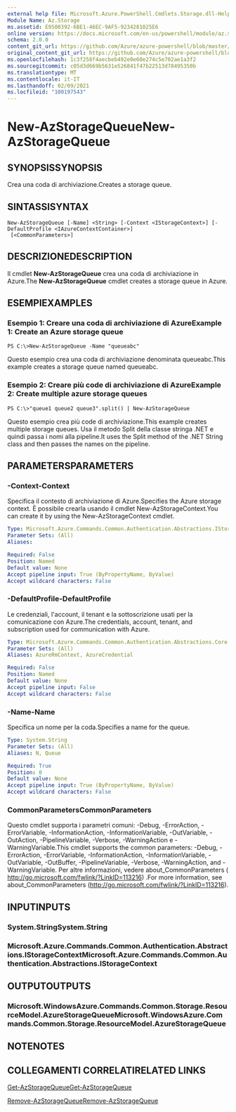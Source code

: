 ```yaml
---
external help file: Microsoft.Azure.PowerShell.Cmdlets.Storage.dll-Help.xml
Module Name: Az.Storage
ms.assetid: E9500392-6BE1-46EC-9AF5-9234281025E6
online version: https://docs.microsoft.com/en-us/powershell/module/az.storage/new-azstoragequeue
schema: 2.0.0
content_git_url: https://github.com/Azure/azure-powershell/blob/master/src/Storage/Storage.Management/help/New-AzStorageQueue.md
original_content_git_url: https://github.com/Azure/azure-powershell/blob/master/src/Storage/Storage.Management/help/New-AzStorageQueue.md
ms.openlocfilehash: 1c3f258f4aecbeb492e0e60e274c5e702ae1a3f2
ms.sourcegitcommit: c05d3d669b5631e526841f47b22513d78495350b
ms.translationtype: MT
ms.contentlocale: it-IT
ms.lasthandoff: 02/09/2021
ms.locfileid: "100197543"
---
```

# <span data-ttu-id="fac5e-101">New-AzStorageQueue</span><span class="sxs-lookup"><span data-stu-id="fac5e-101">New-AzStorageQueue</span></span>

## <span data-ttu-id="fac5e-102">SYNOPSIS</span><span class="sxs-lookup"><span data-stu-id="fac5e-102">SYNOPSIS</span></span>
<span data-ttu-id="fac5e-103">Crea una coda di archiviazione.</span><span class="sxs-lookup"><span data-stu-id="fac5e-103">Creates a storage queue.</span></span>

## <span data-ttu-id="fac5e-104">SINTASSI</span><span class="sxs-lookup"><span data-stu-id="fac5e-104">SYNTAX</span></span>

```
New-AzStorageQueue [-Name] <String> [-Context <IStorageContext>] [-DefaultProfile <IAzureContextContainer>]
 [<CommonParameters>]
```

## <span data-ttu-id="fac5e-105">DESCRIZIONE</span><span class="sxs-lookup"><span data-stu-id="fac5e-105">DESCRIPTION</span></span>
<span data-ttu-id="fac5e-106">Il cmdlet **New-AzStorageQueue** crea una coda di archiviazione in Azure.</span><span class="sxs-lookup"><span data-stu-id="fac5e-106">The **New-AzStorageQueue** cmdlet creates a storage queue in Azure.</span></span>

## <span data-ttu-id="fac5e-107">ESEMPI</span><span class="sxs-lookup"><span data-stu-id="fac5e-107">EXAMPLES</span></span>

### <span data-ttu-id="fac5e-108">Esempio 1: Creare una coda di archiviazione di Azure</span><span class="sxs-lookup"><span data-stu-id="fac5e-108">Example 1: Create an Azure storage queue</span></span>
```
PS C:\>New-AzStorageQueue -Name "queueabc"
```

<span data-ttu-id="fac5e-109">Questo esempio crea una coda di archiviazione denominata queueabc.</span><span class="sxs-lookup"><span data-stu-id="fac5e-109">This example creates a storage queue named queueabc.</span></span>

### <span data-ttu-id="fac5e-110">Esempio 2: Creare più code di archiviazione di Azure</span><span class="sxs-lookup"><span data-stu-id="fac5e-110">Example 2: Create multiple azure storage queues</span></span>
```
PS C:\>"queue1 queue2 queue3".split() | New-AzStorageQueue
```

<span data-ttu-id="fac5e-111">Questo esempio crea più code di archiviazione.</span><span class="sxs-lookup"><span data-stu-id="fac5e-111">This example creates multiple storage queues.</span></span>
<span data-ttu-id="fac5e-112">Usa il metodo Split della classe stringa .NET e quindi passa i nomi alla pipeline.</span><span class="sxs-lookup"><span data-stu-id="fac5e-112">It uses the Split method of the .NET String class and then passes the names on the pipeline.</span></span>

## <span data-ttu-id="fac5e-113">PARAMETERS</span><span class="sxs-lookup"><span data-stu-id="fac5e-113">PARAMETERS</span></span>

### <span data-ttu-id="fac5e-114">-Context</span><span class="sxs-lookup"><span data-stu-id="fac5e-114">-Context</span></span>
<span data-ttu-id="fac5e-115">Specifica il contesto di archiviazione di Azure.</span><span class="sxs-lookup"><span data-stu-id="fac5e-115">Specifies the Azure storage context.</span></span>
<span data-ttu-id="fac5e-116">È possibile crearla usando il cmdlet New-AzStorageContext.</span><span class="sxs-lookup"><span data-stu-id="fac5e-116">You can create it by using the New-AzStorageContext cmdlet.</span></span>

```yaml
Type: Microsoft.Azure.Commands.Common.Authentication.Abstractions.IStorageContext
Parameter Sets: (All)
Aliases:

Required: False
Position: Named
Default value: None
Accept pipeline input: True (ByPropertyName, ByValue)
Accept wildcard characters: False
```

### <span data-ttu-id="fac5e-117">-DefaultProfile</span><span class="sxs-lookup"><span data-stu-id="fac5e-117">-DefaultProfile</span></span>
<span data-ttu-id="fac5e-118">Le credenziali, l'account, il tenant e la sottoscrizione usati per la comunicazione con Azure.</span><span class="sxs-lookup"><span data-stu-id="fac5e-118">The credentials, account, tenant, and subscription used for communication with Azure.</span></span>

```yaml
Type: Microsoft.Azure.Commands.Common.Authentication.Abstractions.Core.IAzureContextContainer
Parameter Sets: (All)
Aliases: AzureRmContext, AzureCredential

Required: False
Position: Named
Default value: None
Accept pipeline input: False
Accept wildcard characters: False
```

### <span data-ttu-id="fac5e-119">-Name</span><span class="sxs-lookup"><span data-stu-id="fac5e-119">-Name</span></span>
<span data-ttu-id="fac5e-120">Specifica un nome per la coda.</span><span class="sxs-lookup"><span data-stu-id="fac5e-120">Specifies a name for the queue.</span></span>

```yaml
Type: System.String
Parameter Sets: (All)
Aliases: N, Queue

Required: True
Position: 0
Default value: None
Accept pipeline input: True (ByPropertyName, ByValue)
Accept wildcard characters: False
```

### <span data-ttu-id="fac5e-121">CommonParameters</span><span class="sxs-lookup"><span data-stu-id="fac5e-121">CommonParameters</span></span>
<span data-ttu-id="fac5e-122">Questo cmdlet supporta i parametri comuni: -Debug, -ErrorAction, -ErrorVariable, -InformationAction, -InformationVariable, -OutVariable, -OutAction, -PipelineVariable, -Verbose, -WarningAction e -WarningVariable.</span><span class="sxs-lookup"><span data-stu-id="fac5e-122">This cmdlet supports the common parameters: -Debug, -ErrorAction, -ErrorVariable, -InformationAction, -InformationVariable, -OutVariable, -OutBuffer, -PipelineVariable, -Verbose, -WarningAction, and -WarningVariable.</span></span> <span data-ttu-id="fac5e-123">Per altre informazioni, vedere about_CommonParameters ( http://go.microsoft.com/fwlink/?LinkID=113216) .</span><span class="sxs-lookup"><span data-stu-id="fac5e-123">For more information, see about_CommonParameters (http://go.microsoft.com/fwlink/?LinkID=113216).</span></span>

## <span data-ttu-id="fac5e-124">INPUT</span><span class="sxs-lookup"><span data-stu-id="fac5e-124">INPUTS</span></span>

### <span data-ttu-id="fac5e-125">System.String</span><span class="sxs-lookup"><span data-stu-id="fac5e-125">System.String</span></span>

### <span data-ttu-id="fac5e-126">Microsoft.Azure.Commands.Common.Authentication.Abstractions.IStorageContext</span><span class="sxs-lookup"><span data-stu-id="fac5e-126">Microsoft.Azure.Commands.Common.Authentication.Abstractions.IStorageContext</span></span>

## <span data-ttu-id="fac5e-127">OUTPUT</span><span class="sxs-lookup"><span data-stu-id="fac5e-127">OUTPUTS</span></span>

### <span data-ttu-id="fac5e-128">Microsoft.WindowsAzure.Commands.Common.Storage.ResourceModel.AzureStorageQueue</span><span class="sxs-lookup"><span data-stu-id="fac5e-128">Microsoft.WindowsAzure.Commands.Common.Storage.ResourceModel.AzureStorageQueue</span></span>

## <span data-ttu-id="fac5e-129">NOTE</span><span class="sxs-lookup"><span data-stu-id="fac5e-129">NOTES</span></span>

## <span data-ttu-id="fac5e-130">COLLEGAMENTI CORRELATI</span><span class="sxs-lookup"><span data-stu-id="fac5e-130">RELATED LINKS</span></span>

[<span data-ttu-id="fac5e-131">Get-AzStorageQueue</span><span class="sxs-lookup"><span data-stu-id="fac5e-131">Get-AzStorageQueue</span></span>](./Get-AzStorageQueue.md)

[<span data-ttu-id="fac5e-132">Remove-AzStorageQueue</span><span class="sxs-lookup"><span data-stu-id="fac5e-132">Remove-AzStorageQueue</span></span>](./Remove-AzStorageQueue.md)


